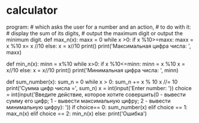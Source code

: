 # calculator
program: # which asks the user for a number and an action, # to do with it: # display the sum of its digits, # output the maximum digit or output the minimum digit.
def max_n(x):
  maxx = 0
  while x >0:
    if x %10>=maxx:
      maxx = x %10
      x= x //10
    else:
      x = x//10
  print()
  print('Максимальная цифра числа: ', maxx)

def min_n(x):
  minn = x%10
  while x>0:
    if x %10<=minn:
      minn = x %10
      x = x//10
    else:
      x = x//10
  print()
  print('Минимальная цифра числа: ', minn)
  
def sum_number(x):
  sum_n = 0
  while x > 0:
    sum_n += x % 10
    x //= 10
  print('Сумма цифр числа =', sum_n)
x = int(input('Enter  number: '))
choice = int(input('Введите действие, которое хотите совершить(0 - вывести сумму его цифр; 1 - вывести максимальную цифру; 2 - вывести минимальную цифру): ')) 
if choice== 0:
  sum_number(x)
elif choice == 1:
  max_n(x)
elif choice == 2:
  min_n(x)
else:
  print('Ошибка')
